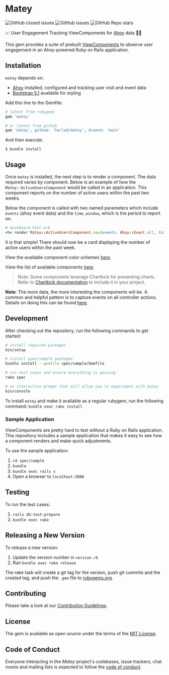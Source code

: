 # Matey

![GitHub closed issues](https://img.shields.io/github/issues-closed-raw/harled/matey) 
![GitHub issues](https://img.shields.io/github/issues-raw/harled/matey) 
![GitHub Repo stars](https://img.shields.io/github/stars/harled/matey?logoColor=purple&style=social)

📈 User Engagement Tracking ViewComponents for [Ahoy](https://github.com/ankane/ahoy) data 🏴‍☠️

This gem provides a suite of prebuilt [ViewComponents](https://github.com/github/view_component) to observe user engagement in an Ahoy-powered Ruby on Rails application.


## Installation

`matey` depends on:
* [Ahoy](https://github.com/ankane/ahoy) installed, configured and  tracking user visit and event data
* [Bootstrap 5.1](https://getbootstrap.com/docs/5.1/getting-started/introduction/) available for styling

Add this line to the Gemfile:

```ruby
# latest from rubygems
gem 'matey'

# or latest from github
gem 'matey', github: 'harled/matey', branch: 'main'
```

And then execute:

    $ bundle install

## Usage

Once `matey` is installed, the next step is to render a component. The data required varies by component. 
Below is an example of how the `Matey::ActiveUsersComponent` would be 
called in an application. This component reports on the number of active users within the past two weeks.

Below the component is called with two named parameters which include `events` (ahoy event data) and 
the `time_window`, which is the period to report on.

```ruby
# dashboard.html.erb
<%= render Matey::ActiveUsersComponent.new(events: Ahoy::Event.all, time_window: 1.week) %>
```

It is that simple! There should now be a card displaying the number of active users within the past week.

View the available component color schemes [here](COLOR_SCHEMES.md).

View the list of available components [here](COMPONENTS.md).

> Note: Some components leverage Chartkick for presenting charts. Refer to [Chartkick documentation](https://chartkick.com/#importmap) to include it in your project.

**Note**: The more data, the more interesting the components will be. A common and helpful pattern is to capture events on all controller actions. Details on doing this can be found [here](https://github.com/ankane/ahoy#ruby).

## Development

After checking out the repository, run the following commands to get started:

```bash
# install required packages
bin/setup

# install spec/sample packages
bundle install --gemfile spec/sample/Gemfile

# run test cases and ensure everything is passing
rake spec

# an interactive prompt that will allow you to experiment with matey
bin/console
```

To install `matey` and make it available as a regular rubygem, run the following command: `bundle exec rake install`

### Sample Application

ViewComponents are pretty hard to test without a Ruby on Rails application. This repository includes a sample application that makes it easy to see how a component renders and make quick adjustments.

To use the sample application: 

1. `cd spec/sample`
2. `bundle`
3. `bundle exec rails s`
4. Open a browser to `localhost:3000`

## Testing

To run the test cases:

1. `rails db:test:prepare`
2. `bundle exec rake`

## Releasing a New Version

To release a new version:

1. Update the version number in `version.rb`
2. Run `bundle exec rake release`

The rake task will create a git tag for the version, push git commits and the created tag, and push the `.gem` file to [rubygems.org](https://rubygems.org).


## Contributing

Please take a look at our [Contribution Guidelines](https://github.com/harled/matey/blob/main/docs/CONTRIBUTING.md).


## License

The gem is available as open source under the terms of the [MIT License](https://opensource.org/licenses/MIT).

## Code of Conduct

Everyone interacting in the *Matey* project's codebases, issue trackers, chat rooms and mailing lists is expected to follow the [code of conduct](https://github.com/harled/matey/blob/master/CODE_OF_CONDUCT.md).
